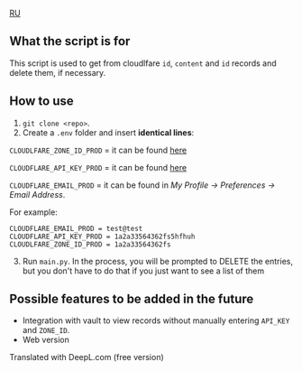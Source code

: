 [RU](README_ru.md)

## What the script is for

This script is used to get from cloudlfare `id`, `content` and `id` records and delete them, if necessary.

## How to use

1. `git clone <repo>`.
2. Create a `.env` folder and insert **identical lines**:

`CLOUDLFARE_ZONE_ID_PROD` = it can be found [here](https://developers.cloudflare.com/fundamentals/setup/find-account-and-zone-ids/)

`CLOUDFLARE_API_KEY_PROD` = it can be found [here](https://developers.cloudflare.com/fundamentals/api/get-started/keys/)

`CLOUDFLARE_EMAIL_PROD` = it can be found in _My Profile -> Preferences -> Email Address_.

For example:

```
CLOUDFLARE_EMAIL_PROD = test@test
CLOUDFLARE_API_KEY_PROD = 1a2a33564362fs5hfhuh
CLOUDLFARE_ZONE_ID_PROD = 1a2a33564362fs
```

3. Run `main.py`.
   In the process, you will be prompted to DELETE the entries, but you don't have to do that if you just want to see a list of them

## Possible features to be added in the future

- Integration with vault to view records without manually entering `API_KEY` and `ZONE_ID`.
- Web version

Translated with DeepL.com (free version)
